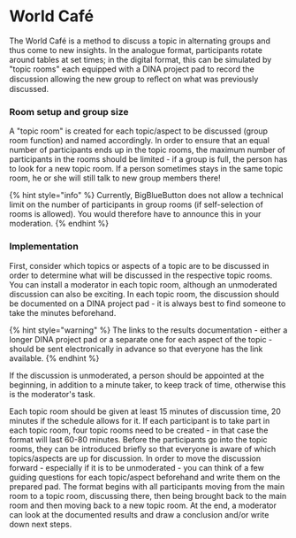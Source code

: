 # World Café

The World Café is a method to discuss a topic in alternating groups and thus come to new insights. In the analogue format, participants rotate around tables at set times; in the digital format, this can be simulated by "topic rooms" each equipped with a DINA project pad to record the discussion allowing the new group to reﬂect on what was previously discussed.

### **R**oom setup and group size

A "topic room" is created for each topic/aspect to be discussed \(group room function\) and named accordingly. In order to ensure that an equal number of participants ends up in the topic rooms, the maximum number of participants in the rooms should be limited - if a group is full, the person has to look for a new topic room. If a person sometimes stays in the same topic room, he or she will still talk to new group members there!

{% hint style="info" %}
Currently, BigBlueButton does not allow a technical limit on the number of participants in group rooms \(if self-selection of rooms is allowed\). You would therefore have to announce this in your moderation.
{% endhint %}

### Implementation

First, consider which topics or aspects of a topic are to be discussed in order to determine what will be discussed in the respective topic rooms. You can install a moderator in each topic room, although an unmoderated discussion can also be exciting. In each topic room, the discussion should be documented on a DINA project pad - it is always best to find someone to take the minutes beforehand.

{% hint style="warning" %}
The links to the results documentation - either a longer DINA project pad or a separate one for each aspect of the topic - should be sent electronically in advance so that everyone has the link available.
{% endhint %}

If the discussion is unmoderated, a person should be appointed at the beginning, in addition to a minute taker, to keep track of time, otherwise this is the moderator's task.

Each topic room should be given at least 15 minutes of discussion time, 20 minutes if the schedule allows for it. If each participant is to take part in each topic room, four topic rooms need to be created - in that case the format will last 60-80 minutes. Before the participants go into the topic rooms, they can be introduced briefly so that everyone is aware of which topics/aspects are up for discussion. In order to move the discussion forward - especially if it is to be unmoderated - you can think of a few guiding questions for each topic/aspect beforehand and write them on the prepared pad. The format begins with all participants moving from the main room to a topic room, discussing there, then being brought back to the main room and then moving back to a new topic room. At the end, a moderator can look at the documented results and draw a conclusion and/or write down next steps.  


